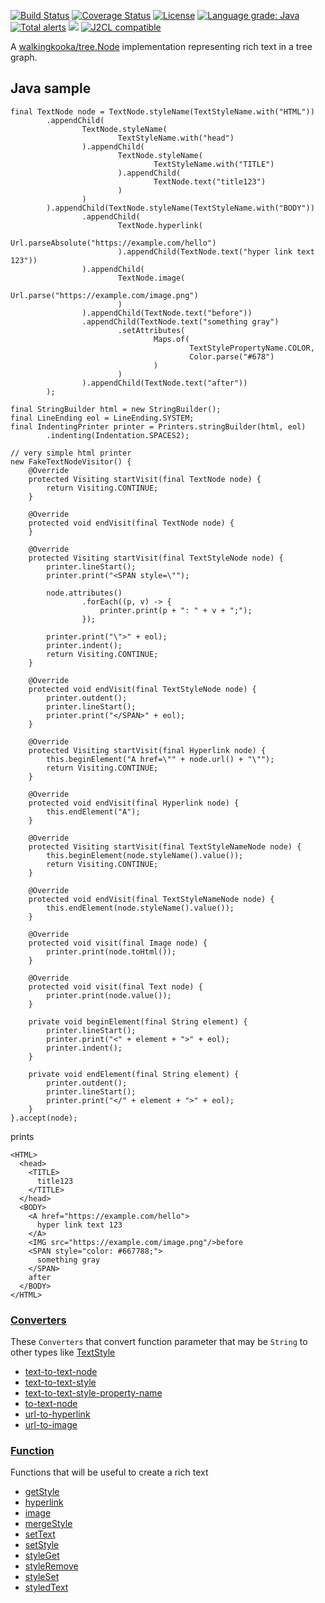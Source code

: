 [![Build Status](https://github.com/mP1/walkingkooka-tree-text/actions/workflows/build.yaml/badge.svg)](https://github.com/mP1/alkingkooka-tree-text/actions/workflows/build.yaml/badge.svg)
[![Coverage Status](https://coveralls.io/repos/github/mP1/walkingkooka-tree-text/badge.svg?branch=master)](https://coveralls.io/github/mP1/walkingkooka-tree-text?branch=master)
[![License](https://img.shields.io/badge/License-Apache%202.0-blue.svg)](https://opensource.org/licenses/Apache-2.0)
[![Language grade: Java](https://img.shields.io/lgtm/grade/java/g/mP1/walkingkooka-tree-text.svg?logo=lgtm&logoWidth=18)](https://lgtm.com/projects/g/mP1/walkingkooka-tree-text/context:java)
[![Total alerts](https://img.shields.io/lgtm/alerts/g/mP1/walkingkooka-tree-text.svg?logo=lgtm&logoWidth=18)](https://lgtm.com/projects/g/mP1/walkingkooka-tree-text/alerts/)
![](https://tokei.rs/b1/github/mP1/walkingkooka-tree-text)
[![J2CL compatible](https://img.shields.io/badge/J2CL-compatible-brightgreen.svg)](https://github.com/mP1/j2cl-central)



A [walkingkooka/tree.Node](https://github.com/mP1/walkingkooka/blob/master/Node.md) implementation representing rich text in a tree graph.

## Java sample

```text
final TextNode node = TextNode.styleName(TextStyleName.with("HTML"))
        .appendChild(
                TextNode.styleName(
                        TextStyleName.with("head")
                ).appendChild(
                        TextNode.styleName(
                                TextStyleName.with("TITLE")
                        ).appendChild(
                                TextNode.text("title123")
                        )
                )
        ).appendChild(TextNode.styleName(TextStyleName.with("BODY"))
                .appendChild(
                        TextNode.hyperlink(
                                Url.parseAbsolute("https://example.com/hello")
                        ).appendChild(TextNode.text("hyper link text 123"))
                ).appendChild(
                        TextNode.image(
                                Url.parse("https://example.com/image.png")
                        )
                ).appendChild(TextNode.text("before"))
                .appendChild(TextNode.text("something gray")
                        .setAttributes(
                                Maps.of(
                                        TextStylePropertyName.COLOR,
                                        Color.parse("#678")
                                )
                        )
                ).appendChild(TextNode.text("after"))
        );

final StringBuilder html = new StringBuilder();
final LineEnding eol = LineEnding.SYSTEM;
final IndentingPrinter printer = Printers.stringBuilder(html, eol)
        .indenting(Indentation.SPACES2);

// very simple html printer
new FakeTextNodeVisitor() {
    @Override
    protected Visiting startVisit(final TextNode node) {
        return Visiting.CONTINUE;
    }

    @Override
    protected void endVisit(final TextNode node) {
    }

    @Override
    protected Visiting startVisit(final TextStyleNode node) {
        printer.lineStart();
        printer.print("<SPAN style=\"");

        node.attributes()
                .forEach((p, v) -> {
                    printer.print(p + ": " + v + ";");
                });

        printer.print("\">" + eol);
        printer.indent();
        return Visiting.CONTINUE;
    }

    @Override
    protected void endVisit(final TextStyleNode node) {
        printer.outdent();
        printer.lineStart();
        printer.print("</SPAN>" + eol);
    }

    @Override
    protected Visiting startVisit(final Hyperlink node) {
        this.beginElement("A href=\"" + node.url() + "\"");
        return Visiting.CONTINUE;
    }

    @Override
    protected void endVisit(final Hyperlink node) {
        this.endElement("A");
    }

    @Override
    protected Visiting startVisit(final TextStyleNameNode node) {
        this.beginElement(node.styleName().value());
        return Visiting.CONTINUE;
    }

    @Override
    protected void endVisit(final TextStyleNameNode node) {
        this.endElement(node.styleName().value());
    }

    @Override
    protected void visit(final Image node) {
        printer.print(node.toHtml());
    }

    @Override
    protected void visit(final Text node) {
        printer.print(node.value());
    }

    private void beginElement(final String element) {
        printer.lineStart();
        printer.print("<" + element + ">" + eol);
        printer.indent();
    }

    private void endElement(final String element) {
        printer.outdent();
        printer.lineStart();
        printer.print("</" + element + ">" + eol);
    }
}.accept(node);
```

prints

```text
<HTML>
  <head>
    <TITLE>
      title123
    </TITLE>
  </head>
  <BODY>
    <A href="https://example.com/hello">
      hyper link text 123
    </A>
    <IMG src="https://example.com/image.png"/>before
    <SPAN style="color: #667788;">
      something gray
    </SPAN>
    after
  </BODY>
</HTML>
```

### [Converters](https://github.com/mP1/walkingkooka-convert/blob/master/src/main/java/walkingkooka/convert/Converter.java)

These `Converters` that convert function parameter that may be `String` to other types like [TextStyle](https://github.com/mP1/walkingkooka-tree-text/blob/master/src/main/java/walkingkooka/tree/text/TextStyle.java)

- [text-to-text-node](https://github.com/mP1/walkingkooka-tree-text/blob/master/src/main/java/walkingkooka/tree/text/convert/TextToTextNodeConverter.java)
- [text-to-text-style](https://github.com/mP1/walkingkooka-tree-text/blob/master/src/main/java/walkingkooka/tree/text/convert/TextToTextStyleConverter.java)
- [text-to-text-style-property-name](https://github.com/mP1/walkingkooka-tree-text/blob/master/src/main/java/walkingkooka/tree/text/convert/TextToTextStylePropertyNameConverter.java)
- [to-text-node](https://github.com/mP1/walkingkooka-tree-text/blob/master/src/main/java/walkingkooka/tree/text/convert/HasTextNodeToTextNodeConverter.java)
- [url-to-hyperlink](https://github.com/mP1/walkingkooka-tree-text/blob/master/src/main/java/walkingkooka/tree/text/convert/UrlToHyperlinkConverter.java)
- [url-to-image](https://github.com/mP1/walkingkooka-tree-text/blob/master/src/main/java/walkingkooka/tree/text/convert/UrlToImageConverter.java)

### [Function](https://github.com/mP1/walkingkooka-convert/blob/master/src/main/java/walkingkooka/convert/Converter.java)

Functions that will be useful to create a rich text

- [getStyle](https://github.com/mP1/walkingkooka-tree-text/blob/master/src/main/java/walkingkooka/tree/text/expression/function/TreeTextExpressionFunctionGetStyle.java)
- [hyperlink](https://github.com/mP1/walkingkooka-tree-text/blob/master/src/main/java/walkingkooka/tree/text/expression/function/TreeTextExpressionFunctionHyperlink.java)
- [image](https://github.com/mP1/walkingkooka-tree-text/blob/master/src/main/java/walkingkooka/tree/text/expression/function/TreeTextExpressionFunctionImage.java)
- [mergeStyle](https://github.com/mP1/walkingkooka-tree-text/blob/master/src/main/java/walkingkooka/tree/text/expression/function/TreeTextExpressionFunctionMergeStyle.java)
- [setText](https://github.com/mP1/walkingkooka-tree-text/blob/master/src/main/java/walkingkooka/tree/text/expression/function/TreeTextExpressionFunctionSetText.java)
- [setStyle](https://github.com/mP1/walkingkooka-tree-text/blob/master/src/main/java/walkingkooka/tree/text/expression/function/TreeTextExpressionFunctionSetStyle.java)
- [styleGet](https://github.com/mP1/walkingkooka-tree-text/blob/master/src/main/java/walkingkooka/tree/text/expression/function/TreeTextExpressionFunctionTextStyleGet.java)
- [styleRemove](https://github.com/mP1/walkingkooka-tree-text/blob/master/src/main/java/walkingkooka/tree/text/expression/function/TreeTextExpressionFunctionTextStyleRemove.java)
- [styleSet](https://github.com/mP1/walkingkooka-tree-text/blob/master/src/main/java/walkingkooka/tree/text/expression/function/TreeTextExpressionFunctionTextStyleSet.java)
- [styledText](https://github.com/mP1/walkingkooka-tree-text/blob/master/src/main/java/walkingkooka/tree/text/expression/function/TreeTextExpressionFunctionStyledText.java)
